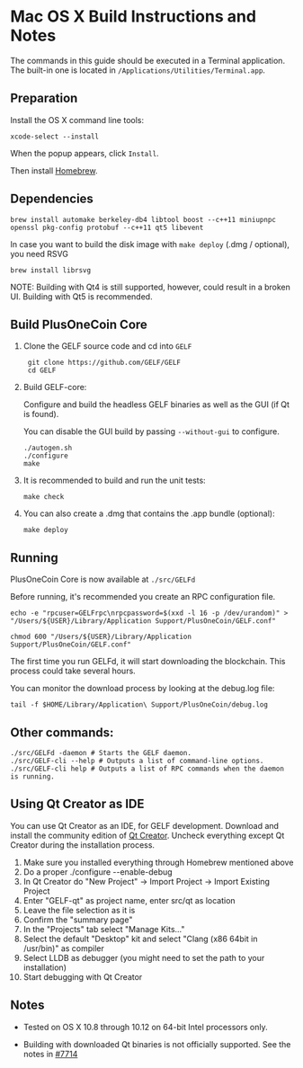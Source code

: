 Mac OS X Build Instructions and Notes
====================================
The commands in this guide should be executed in a Terminal application.
The built-in one is located in `/Applications/Utilities/Terminal.app`.

Preparation
-----------
Install the OS X command line tools:

`xcode-select --install`

When the popup appears, click `Install`.

Then install [Homebrew](http://brew.sh).

Dependencies
----------------------

    brew install automake berkeley-db4 libtool boost --c++11 miniupnpc openssl pkg-config protobuf --c++11 qt5 libevent

In case you want to build the disk image with `make deploy` (.dmg / optional), you need RSVG

    brew install librsvg

NOTE: Building with Qt4 is still supported, however, could result in a broken UI. Building with Qt5 is recommended.

Build PlusOneCoin Core
------------------------

1. Clone the GELF source code and cd into `GELF`

        git clone https://github.com/GELF/GELF
        cd GELF

2.  Build GELF-core:

    Configure and build the headless GELF binaries as well as the GUI (if Qt is found).

    You can disable the GUI build by passing `--without-gui` to configure.

        ./autogen.sh
        ./configure
        make

3.  It is recommended to build and run the unit tests:

        make check

4.  You can also create a .dmg that contains the .app bundle (optional):

        make deploy

Running
-------

PlusOneCoin Core is now available at `./src/GELFd`

Before running, it's recommended you create an RPC configuration file.

    echo -e "rpcuser=GELFrpc\nrpcpassword=$(xxd -l 16 -p /dev/urandom)" > "/Users/${USER}/Library/Application Support/PlusOneCoin/GELF.conf"

    chmod 600 "/Users/${USER}/Library/Application Support/PlusOneCoin/GELF.conf"

The first time you run GELFd, it will start downloading the blockchain. This process could take several hours.

You can monitor the download process by looking at the debug.log file:

    tail -f $HOME/Library/Application\ Support/PlusOneCoin/debug.log

Other commands:
-------

    ./src/GELFd -daemon # Starts the GELF daemon.
    ./src/GELF-cli --help # Outputs a list of command-line options.
    ./src/GELF-cli help # Outputs a list of RPC commands when the daemon is running.

Using Qt Creator as IDE
------------------------
You can use Qt Creator as an IDE, for GELF development.
Download and install the community edition of [Qt Creator](https://www.qt.io/download/).
Uncheck everything except Qt Creator during the installation process.

1. Make sure you installed everything through Homebrew mentioned above
2. Do a proper ./configure --enable-debug
3. In Qt Creator do "New Project" -> Import Project -> Import Existing Project
4. Enter "GELF-qt" as project name, enter src/qt as location
5. Leave the file selection as it is
6. Confirm the "summary page"
7. In the "Projects" tab select "Manage Kits..."
8. Select the default "Desktop" kit and select "Clang (x86 64bit in /usr/bin)" as compiler
9. Select LLDB as debugger (you might need to set the path to your installation)
10. Start debugging with Qt Creator

Notes
-----

* Tested on OS X 10.8 through 10.12 on 64-bit Intel processors only.

* Building with downloaded Qt binaries is not officially supported. See the notes in [#7714](https://github.com/GELF/GELF/issues/7714)
